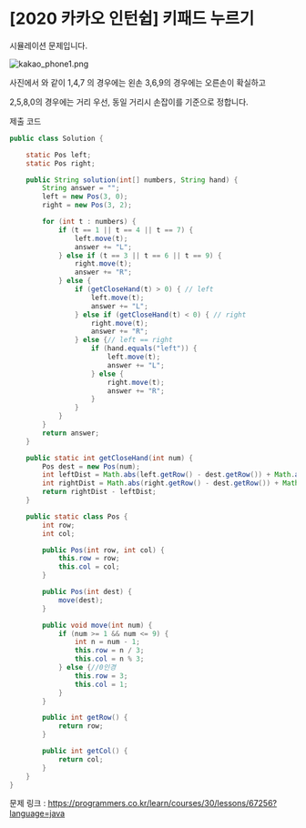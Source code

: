 # [2020 카카오 인턴쉽] 키패드 누르기 

시뮬레이션 문제입니다. 

![kakao_phone1.png](https://grepp-programmers.s3.ap-northeast-2.amazonaws.com/files/production/4b69a271-5f4a-4bf4-9ebf-6ebed5a02d8d/kakao_phone1.png)

사진에서 와 같이 1,4,7 의 경우에는 왼손 3,6,9의 경우에는 오른손이 확실하고

2,5,8,0의 경우에는 거리 우선, 동일 거리시 손잡이를 기준으로 정합니다. 



제출 코드 

~~~java
public class Solution {

    static Pos left;
    static Pos right;

    public String solution(int[] numbers, String hand) {
        String answer = "";
        left = new Pos(3, 0);
        right = new Pos(3, 2);

        for (int t : numbers) {
            if (t == 1 || t == 4 || t == 7) {
                left.move(t);
                answer += "L";
            } else if (t == 3 || t == 6 || t == 9) {
                right.move(t);
                answer += "R";
            } else {
                if (getCloseHand(t) > 0) { // left
                    left.move(t);
                    answer += "L";
                } else if (getCloseHand(t) < 0) { // right
                    right.move(t);
                    answer += "R";
                } else {// left == right
                    if (hand.equals("left")) {
                        left.move(t);
                        answer += "L";
                    } else {
                        right.move(t);
                        answer += "R";
                    }
                }
            }
        }
        return answer;
    }

    public static int getCloseHand(int num) {
        Pos dest = new Pos(num);
        int leftDist = Math.abs(left.getRow() - dest.getRow()) + Math.abs(left.getCol() - dest.getCol());
        int rightDist = Math.abs(right.getRow() - dest.getRow()) + Math.abs(right.getCol() - dest.getCol());
        return rightDist - leftDist;
    }

    public static class Pos {
        int row;
        int col;

        public Pos(int row, int col) {
            this.row = row;
            this.col = col;
        }

        public Pos(int dest) {
            move(dest);
        }

        public void move(int num) {
            if (num >= 1 && num <= 9) {
                int n = num - 1;
                this.row = n / 3;
                this.col = n % 3;
            } else {//0인경
                this.row = 3;
                this.col = 1;
            }
        }

        public int getRow() {
            return row;
        }

        public int getCol() {
            return col;
        }
    }
}

~~~



문제 링크 : https://programmers.co.kr/learn/courses/30/lessons/67256?language=java